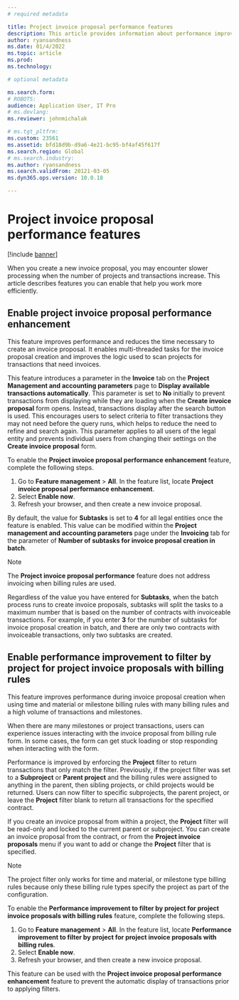 ```yaml
---
# required metadata

title: Project invoice proposal performance features
description: This article provides information about performance improvements to project invoice proposals.
author: ryansandness
ms.date: 01/4/2022
ms.topic: article
ms.prod: 
ms.technology: 

# optional metadata

ms.search.form: 
# ROBOTS: 
audience: Application User, IT Pro
# ms.devlang: 
ms.reviewer: johnmichalak

# ms.tgt_pltfrm: 
ms.custom: 23561
ms.assetid: bfd18d9b-d9a6-4e21-bc95-bf4af45f617f
ms.search.region: Global
# ms.search.industry: 
ms.author: ryansandness
ms.search.validFrom: 20121-03-05
ms.dyn365.ops.version: 10.0.18

---
```


# Project invoice proposal performance features

[!include [banner](../includes/banner.md)]

When you create a new invoice proposal, you may encounter slower processing when the number of projects and transactions increase. This article describes features you can enable that help you work more efficiently.

## Enable project invoice proposal performance enhancement

This feature improves performance and reduces the time necessary to create an invoice proposal. It enables multi-threaded tasks for the invoice proposal creation and improves the logic used to scan projects for transactions that need invoices.

This feature introduces a parameter in the **Invoice** tab on the **Project Management and accounting parameters** page to **Display available transactions automatically**. This parameter is set to **No** initially to prevent transactions from displaying while they are loading when the **Create invoice proposal** form opens. Instead, transactions display after the search button is used. This encourages users to select criteria to filter transactions they may not need before the query runs, which helps to reduce the need to refine and search again. This parameter applies to all users of the legal entity and prevents individual users from changing their settings on the **Create invoice proposal** form. 

To enable the **Project invoice proposal performance enhancement** feature, complete the following steps.

1. Go to **Feature management** > **All**. In the feature list, locate **Project invoice proposal performance enhancement**.
1. Select **Enable now**.
1. Refresh your browser, and then create a new invoice proposal.

By default, the value for **Subtasks** is set to **4** for all legal entities once the feature is enabled. This value can be modified within the **Project management and accounting parameters** page under the **Invoicing** tab for the parameter of **Number of subtasks for invoice proposal creation in batch**.

> [!NOTE]
> The **Project invoice proposal performance** feature does not address invoicing when billing rules are used.
>
> Regardless of the value you have entered for **Subtasks**, when the batch process runs to create invoice proposals, subtasks will split the tasks to a maximum number that is based on the number of contracts with invoiceable transactions. For example, if you enter **3** for the number of subtasks for invoice proposal creation in batch, and there are only two contracts with invoiceable transactions, only two subtasks are created. 

## Enable performance improvement to filter by project for project invoice proposals with billing rules

This feature improves performance during invoice proposal creation when using time and material or milestone billing rules with many billing rules and a high volume of transactions and milestones.

When there are many milestones or project transactions, users can experience issues interacting with the invoice proposal from billing rule form. In some cases, the form can get stuck loading or stop responding when interacting with the form.

Performance is improved by enforcing the **Project** filter to return transactions that only match the filter. Previously, if the project filter was set to a **Subproject** or **Parent project** and the billing rules were assigned to anything in the parent, then sibling projects, or child projects would be returned. Users can now filter to specific subprojects, the parent project, or leave the **Project** filter blank to return all transactions for the specified contract.

If you create an invoice proposal from within a project, the **Project** filter will be read-only and locked to the current parent or subproject. You can create an invoice proposal from the contract, or from the **Project invoice proposals** menu if you want to add or change the **Project** filter that is specified.

> [!NOTE]
> The project filter only works for time and material, or milestone type billing rules because only these billing rule types specify the project as part of the configuration.

To enable the **Performance improvement to filter by project for project invoice proposals with billing rules** feature, complete the following steps.

1. Go to **Feature management** > **All**. In the feature list, locate **Performance improvement to filter by project for project invoice proposals with billing rules**.
1. Select **Enable now**.
1. Refresh your browser, and then create a new invoice proposal.

This feature can be used with the **Project invoice proposal performance enhancement** feature to prevent the automatic display of transactions prior to applying filters.
